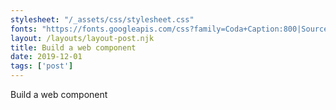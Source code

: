```yaml
---
stylesheet: "/_assets/css/stylesheet.css"
fonts: "https://fonts.googleapis.com/css?family=Coda+Caption:800|Source+Code+Pro|Dancing+Script&display=swap"
layout: /layouts/layout-post.njk
title: Build a web component
date: 2019-12-01
tags: ['post']
---
```

<!-- Excerpt Start -->

Build a web component

<!-- Excerpt End -->
 